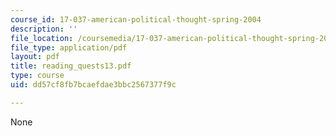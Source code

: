 ```yaml
---
course_id: 17-037-american-political-thought-spring-2004
description: ''
file_location: /coursemedia/17-037-american-political-thought-spring-2004/dd57cf8fb7bcaefdae3bbc2567377f9c_reading_quests13.pdf
file_type: application/pdf
layout: pdf
title: reading_quests13.pdf
type: course
uid: dd57cf8fb7bcaefdae3bbc2567377f9c

---
```

None